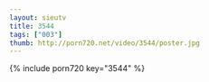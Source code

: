 ```yaml
--- 
layout: sieutv
title: 3544
tags: ["003"]
thumb: http://porn720.net/video/3544/poster.jpg
---
```

{% include porn720 key="3544" %} 
